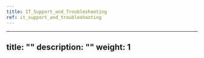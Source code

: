 ```yaml
---
title: IT_Support_and_Troubleshooting
ref: it_support_and_troubleshooting
---
```

---
title: ""
description: ""
weight: 1
---